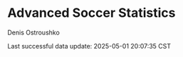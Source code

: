 # Advanced Soccer Statistics
Denis Ostroushko

<!-- gfm -->

Last successful data update: 2025-05-01 20:07:35 CST
